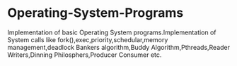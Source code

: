 # Operating-System-Programs
Implementation of basic Operating System programs.Implementation of System calls like fork(),exec,priority,schedular,memory management,deadlock Bankers algorithm,Buddy Algorithm,Pthreads,Reader Writers,Dinning Philosphers,Producer Consumer etc.
